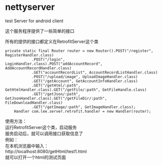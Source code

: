 # nettyserver
test Server for android client 

这个服务程序提供了一些简单的接口

所有的提供的接口都定义在RetrofitServer这个类
```
private static final Router router = new Router().POST("/register", RegisterHandler.class)
			.POST("/login", LoginHandler.class).POST("addAccountRecord", AddAccountRecordHandler.class)
			.GET("accountRecordList", AccountRecordListHandler.class)
			.POST("/upload/image", UploadImageHandler.class)
			.GET("/getAccount", GetAccountInfoHandler.class)
			.GET("/getHtml/:path", GetHtmlHandler.class).GET("/getFile/:path", GetFileHandle.class)
			.GET("/getJson/:path", GetJsonHandler.class).GET("/getFileDir/:path", FileDownloadHandler.class)
			.GET("/getImage/:path", GetImageHandler.class);
	Handler com.lee.server.retrofit.handler = new Handler(router);
```

使用方法：<br>
运行RetrofitServer这个类，启动服务<br>
服务启动后，就可以调用接口获取信息了<br>
例如：<br>
在本机浏览器中输入：<br>
http://localhost:8080/getHtml/test1.html <br>
就可以打开一个html的测试页面
